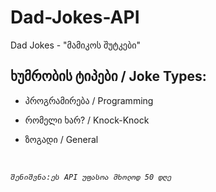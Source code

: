 # Dad-Jokes-API
Dad Jokes - "მამიკოს შუტკები"

## ხუმრობის ტიპები / Joke Types:
- პროგრამირება / Programming

- რომელი ხარ? / Knock-Knock

- ზოგადი / General
<br>

*`შენიშვნა:ეს API უფასოა მხოლოდ 50 დღე`*
